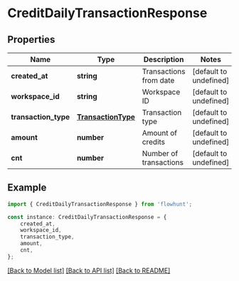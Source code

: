 # CreditDailyTransactionResponse


## Properties

Name | Type | Description | Notes
------------ | ------------- | ------------- | -------------
**created_at** | **string** | Transactions from date | [default to undefined]
**workspace_id** | **string** | Workspace ID | [default to undefined]
**transaction_type** | [**TransactionType**](TransactionType.md) | Transaction type | [default to undefined]
**amount** | **number** | Amount of credits | [default to undefined]
**cnt** | **number** | Number of transactions | [default to undefined]

## Example

```typescript
import { CreditDailyTransactionResponse } from 'flowhunt';

const instance: CreditDailyTransactionResponse = {
    created_at,
    workspace_id,
    transaction_type,
    amount,
    cnt,
};
```

[[Back to Model list]](../README.md#documentation-for-models) [[Back to API list]](../README.md#documentation-for-api-endpoints) [[Back to README]](../README.md)
